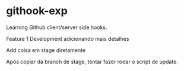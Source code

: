 # githook-exp
Learning Github client/server side hooks.

Feature 1 Development adicionando mais detalhes

Add coisa em stage diretamente

Após copiar da branch de stage, tentar fazer rodar o script de update.